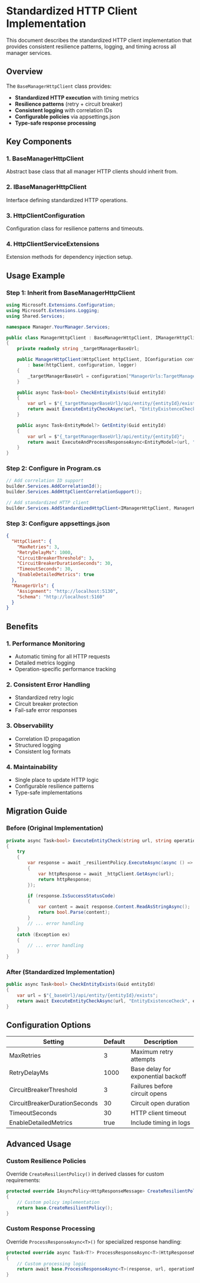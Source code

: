 # Standardized HTTP Client Implementation

This document describes the standardized HTTP client implementation that provides consistent resilience patterns, logging, and timing across all manager services.

## Overview

The `BaseManagerHttpClient` class provides:
- **Standardized HTTP execution** with timing metrics
- **Resilience patterns** (retry + circuit breaker)
- **Consistent logging** with correlation IDs
- **Configurable policies** via appsettings.json
- **Type-safe response processing**

## Key Components

### 1. BaseManagerHttpClient
Abstract base class that all manager HTTP clients should inherit from.

### 2. IBaseManagerHttpClient
Interface defining standardized HTTP operations.

### 3. HttpClientConfiguration
Configuration class for resilience patterns and timeouts.

### 4. HttpClientServiceExtensions
Extension methods for dependency injection setup.

## Usage Example

### Step 1: Inherit from BaseManagerHttpClient

```csharp
using Microsoft.Extensions.Configuration;
using Microsoft.Extensions.Logging;
using Shared.Services;

namespace Manager.YourManager.Services;

public class ManagerHttpClient : BaseManagerHttpClient, IManagerHttpClient
{
    private readonly string _targetManagerBaseUrl;

    public ManagerHttpClient(HttpClient httpClient, IConfiguration configuration, ILogger<ManagerHttpClient> logger)
        : base(httpClient, configuration, logger)
    {
        _targetManagerBaseUrl = configuration["ManagerUrls:TargetManager"] ?? "http://localhost:5000";
    }

    public async Task<bool> CheckEntityExists(Guid entityId)
    {
        var url = $"{_targetManagerBaseUrl}/api/entity/{entityId}/exists";
        return await ExecuteEntityCheckAsync(url, "EntityExistenceCheck", entityId);
    }

    public async Task<EntityModel?> GetEntity(Guid entityId)
    {
        var url = $"{_targetManagerBaseUrl}/api/entity/{entityId}";
        return await ExecuteAndProcessResponseAsync<EntityModel>(url, "GetEntity", entityId);
    }
}
```

### Step 2: Configure in Program.cs

```csharp
// Add correlation ID support
builder.Services.AddCorrelationId();
builder.Services.AddHttpClientCorrelationSupport();

// Add standardized HTTP client
builder.Services.AddStandardizedHttpClient<IManagerHttpClient, ManagerHttpClient>(builder.Configuration);
```

### Step 3: Configure appsettings.json

```json
{
  "HttpClient": {
    "MaxRetries": 3,
    "RetryDelayMs": 1000,
    "CircuitBreakerThreshold": 3,
    "CircuitBreakerDurationSeconds": 30,
    "TimeoutSeconds": 30,
    "EnableDetailedMetrics": true
  },
  "ManagerUrls": {
    "Assignment": "http://localhost:5130",
    "Schema": "http://localhost:5160"
  }
}
```

## Benefits

### 1. Performance Monitoring
- Automatic timing for all HTTP requests
- Detailed metrics logging
- Operation-specific performance tracking

### 2. Consistent Error Handling
- Standardized retry logic
- Circuit breaker protection
- Fail-safe error responses

### 3. Observability
- Correlation ID propagation
- Structured logging
- Consistent log formats

### 4. Maintainability
- Single place to update HTTP logic
- Configurable resilience patterns
- Type-safe implementations

## Migration Guide

### Before (Original Implementation)
```csharp
private async Task<bool> ExecuteEntityCheck(string url, string operationName, Guid entityId)
{
    try
    {
        var response = await _resilientPolicy.ExecuteAsync(async () =>
        {
            var httpResponse = await _httpClient.GetAsync(url);
            return httpResponse;
        });

        if (response.IsSuccessStatusCode)
        {
            var content = await response.Content.ReadAsStringAsync();
            return bool.Parse(content);
        }
        // ... error handling
    }
    catch (Exception ex)
    {
        // ... error handling
    }
}
```

### After (Standardized Implementation)
```csharp
public async Task<bool> CheckEntityExists(Guid entityId)
{
    var url = $"{_baseUrl}/api/entity/{entityId}/exists";
    return await ExecuteEntityCheckAsync(url, "EntityExistenceCheck", entityId);
}
```

## Configuration Options

| Setting | Default | Description |
|---------|---------|-------------|
| MaxRetries | 3 | Maximum retry attempts |
| RetryDelayMs | 1000 | Base delay for exponential backoff |
| CircuitBreakerThreshold | 3 | Failures before circuit opens |
| CircuitBreakerDurationSeconds | 30 | Circuit open duration |
| TimeoutSeconds | 30 | HTTP client timeout |
| EnableDetailedMetrics | true | Include timing in logs |

## Advanced Usage

### Custom Resilience Policies
Override `CreateResilientPolicy()` in derived classes for custom requirements:

```csharp
protected override IAsyncPolicy<HttpResponseMessage> CreateResilientPolicy()
{
    // Custom policy implementation
    return base.CreateResilientPolicy();
}
```

### Custom Response Processing
Override `ProcessResponseAsync<T>()` for specialized response handling:

```csharp
protected override async Task<T?> ProcessResponseAsync<T>(HttpResponseMessage response, string url, string operationName, Guid? entityId = null)
{
    // Custom processing logic
    return await base.ProcessResponseAsync<T>(response, url, operationName, entityId);
}
```
